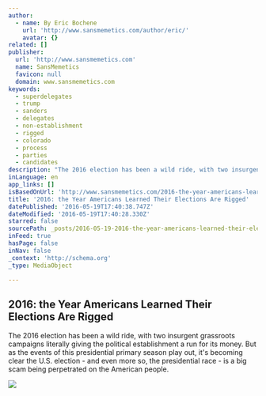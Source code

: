 ```yaml
---
author:
  - name: By Eric Bochene
    url: 'http://www.sansmemetics.com/author/eric/'
    avatar: {}
related: []
publisher:
  url: 'http://www.sansmemetics.com'
  name: SansMemetics
  favicon: null
  domain: www.sansmemetics.com
keywords:
  - superdelegates
  - trump
  - sanders
  - delegates
  - non-establishment
  - rigged
  - colorado
  - process
  - parties
  - candidates
description: "The 2016 election has been a wild ride, with two insurgent grassroots campaigns literally giving the political establishment a run for its money. But as the events of this presidential primary season play out, it's becoming clear the U.S. election - and even more so, the presidential race - is a big scam being perpetrated on the American people."
inLanguage: en
app_links: []
isBasedOnUrl: 'http://www.sansmemetics.com/2016-the-year-americans-learned-their-elections-are-rigged/'
title: '2016: the Year Americans Learned Their Elections Are Rigged'
datePublished: '2016-05-19T17:40:38.747Z'
dateModified: '2016-05-19T17:40:28.330Z'
starred: false
sourcePath: _posts/2016-05-19-2016-the-year-americans-learned-their-elections-are-rigged.md
inFeed: true
hasPage: false
inNav: false
_context: 'http://schema.org'
_type: MediaObject

---
```

<article style=""><h1>2016: the Year Americans Learned Their Elections Are Rigged</h1><p>The 2016 election has been a wild ride, with two insurgent grassroots campaigns literally giving the political establishment a run for its money. But as the events of this presidential primary season play out, it's becoming clear the U.S. election - and even more so, the presidential race - is a big scam being perpetrated on the American people.</p><img src="http://www.sansmemetics.com/wp-content/uploads/2016/04/GRAPHIC-Illuminati-Conspiracy-001.jpg" /></article>